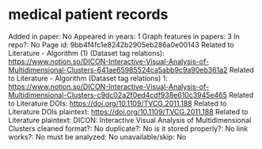 # medical patient records

Added in paper: No
Appeared in years: 1
Graph features in papers: 3
In repo?: No
Page id: 9bb4f4fc1e8242b2905eb286a0e00143
Related to Literature - Algorithm (1) (Dataset tag relations): https://www.notion.so/DICON-Interactive-Visual-Analysis-of-Multidimensional-Clusters-641ae65985524ca5abb9c9a90eb361a2
Related to Literature - Algorithm (Dataset tag relations) 1: https://www.notion.so/DICON-Interactive-Visual-Analysis-of-Multidimensional-Clusters-c9dc02a2f0ed4cdf938e610c3945e465
Related to Literature DOIs: https://doi.org/10.1109/TVCG.2011.188
Related to Literature DOIs plaintext: https://doi.org/10.1109/TVCG.2011.188
Related to Literature plaintext: DICON: Interactive Visual Analysis of Multidimensional Clusters
cleaned format?: No
duplicate?: No
is it stored properly?: No
link works?: No
must be analyzed: No
unavailable/skip: No